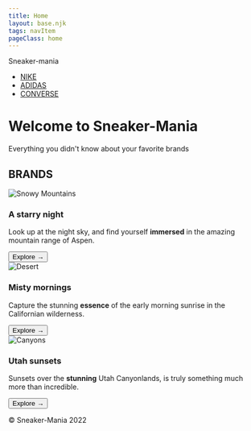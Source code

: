 ```yaml
---
title: Home
layout: base.njk
tags: navItem
pageClass: home
---
```

  <div class="header">
        <div class="nav-menu">
            <div class="logo">Sneaker-mania</div>
            <div class="menu">
                <ul>
                    <li><a href="#" class="active">NIKE</a></li>
                    <li><a href="#">ADIDAS</a></li>
                    <li><a href="#">CONVERSE</a></li>
                    <!-- <li><a href="#">Careers</a></li>
                    <li><a href="#">Contact us</a></li> -->
                </ul>
            </div>
        </div>
        <div class="banner"> 
            <h1>Welcome to Sneaker-Mania</h1>
            <p>Everything you didn't know about your favorite brands</p>
            <!-- <a href="index.html">Etiam posuere</a> -->
        </div>
</div>
 
<section class="grid">
  <h2 class="section-head">BRANDS</h2>
    <article class="card">
      <div class="card__img"><img src="https://images.unsplash.com/photo-1519681393784-d120267933ba?ixlib=rb-1.2.1&amp;ixid=eyJhcHBfaWQiOjEyMDd9&amp;auto=format&amp;fit=crop&amp;w=2250&amp;q=80" alt="Snowy Mountains"></div>
      <div class="card__content">
        <h1 class="card__header">A starry night</h1>
        <p class="card__text">Look up at the night sky, and find yourself <strong>immersed</strong> in the amazing mountain range of Aspen. </p>
        <button class="card__btn">Explore <span>&rarr;</span></button>
      </div>
    </article>

<article class="card">
      <div class="card__img"><img src="https://images.unsplash.com/photo-1485160497022-3e09382fb310?ixlib=rb-1.2.1&amp;ixid=eyJhcHBfaWQiOjEyMDd9&amp;auto=format&amp;fit=crop&amp;w=2250&amp;q=80" alt="Desert"></div>
      <div class="card__content">
        <h1 class="card__header">Misty mornings</h1>
        <p class="card__text">Capture the stunning <strong>essence</strong> of the early morning sunrise in the Californian wilderness.</p>
        <button class="card__btn">Explore <span>&rarr;</span></button>
      </div>
    </article>

<article class="card">
      <div class="card__img"><img src="https://images.unsplash.com/photo-1506318164473-2dfd3ede3623?ixlib=rb-1.2.1&amp;ixid=eyJhcHBfaWQiOjEyMDd9&amp;auto=format&amp;fit=crop&amp;w=3300&amp;q=80" alt="Canyons"></div>
      <div class="card__content">
        <h1 class="card__header">Utah sunsets</h1>
        <p class="card__text">Sunsets over the <strong>stunning</strong> Utah Canyonlands, is truly something much more than incredible.</p>
        <button class="card__btn">Explore <span>&rarr;</span></button>
      </div>
    </article>
 </section>

<footer class="page-footer">
  <p>&copy; Sneaker-Mania 2022</p>
</footer>

